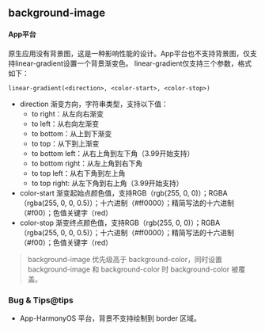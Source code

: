 ## background-image


<!-- CSSJSON.background-image.description -->

<!-- CSSJSON.background-image.syntax -->

<!-- CSSJSON.background-image.values -->

<!-- CSSJSON.background-image.defaultValue -->

<!-- CSSJSON.background-image.unixTags -->

<!-- CSSJSON.background-image.compatibility -->

<!-- CSSJSON.background-image.example -->

#### App平台
原生应用没有背景图，这是一种影响性能的设计。App平台也不支持背景图，仅支持linear-gradient设置一个背景渐变色。
linear-gradient仅支持三个参数，格式如下：
```
linear-gradient(<direction>, <color-start>, <color-stop>)
```
- direction
	渐变方向，字符串类型，支持以下值：
	+ to right：从左向右渐变
	+ to left：从右向左渐变
	+ to bottom：从上到下渐变
	+ to top：从下到上渐变
	+ to bottom left：从右上角到左下角（3.99开始支持）
	+ to bottom right：从左上角到右下角
	+ to top left：从右下角到左上角
	+ to top right: 从左下角到右上角（3.99开始支持）
- color-start
	渐变起始点颜色值，支持RGB（rgb(255, 0, 0)）；RGBA（rgba(255, 0, 0, 0.5)）；十六进制（#ff0000）；精简写法的十六进制（#f00）；色值关键字（red）
- color-stop
	渐变终点颜色值，支持RGB（rgb(255, 0, 0)）；RGBA（rgba(255, 0, 0, 0.5)）；十六进制（#ff0000）；精简写法的十六进制（#f00）；色值关键字（red）

> background-image 优先级高于 background-color，同时设置 background-image 和 background-color 时 background-color 被覆盖。


<!-- CSSJSON.background-image.reference -->

### Bug & Tips@tips

- App-HarmonyOS 平台，背景不支持绘制到 border 区域。